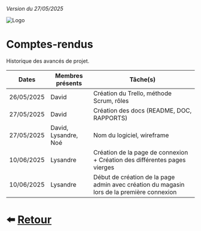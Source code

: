 
*Version du 27/05/2025*

![Logo](https://dev-to-uploads.s3.amazonaws.com/uploads/articles/th5xamgrr6se0x5ro4g6.png)
# Comptes-rendus

Historique des avancés de projet.

| Dates      | Membres présents | Tâche(s)                                      |
|:----------:|------------------|-----------------------------------------------|
| 26/05/2025 | David            | Création du Trello, méthode Scrum, rôles      |
| 27/05/2025 | David            | Création des docs (README, DOC, RAPPORTS)     |
| 27/05/2025 | David, Lysandre, Noé | Nom du logiciel, wireframe                |
| 10/06/2025 | Lysandre         | Création de la page de connexion + Création des différentes pages vierges                |
| 10/06/2025 | Lysandre         | Début de création de la page admin avec création du magasin lors de la première connexion |

# ⬅️ [Retour](https://github.com/Novachocolat/S2_02_ihm/blob/main/README.md)